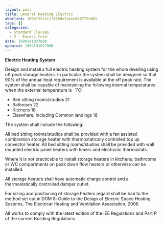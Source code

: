 ```yaml
---
layout: post
title: General Heating Electric
abbrlink: 1896f25c1c1f4569a7a1ec088773b001
tags: []
categories:
  - Standard Clauses
  - 2 - Excess Cold
date: 1699191027000
updated: 1699191027000
---
```


**Electric Heating System**

Design and install a full electric heating system for the whole dwelling using off peak storage heaters. In particular the system shall be designed so that 90% of the annual heat requirement is available at the off peak rate. The system shall be capable of maintaining the following internal temperatures when the external temperature is -1˚C:

- Bed sitting rooms/studios 21
- Bathroom 22
- Kitchens 18
- Elsewhere, including Common landings 18

The system shall include the following:

All bed sitting rooms/studios shall be provided with a fan assisted combination storage heater with thermostatically controlled top up convector heater. All bed sitting rooms/studios shall be provided with wall mounted electric panel heaters with timers and electronic thermostats.

Where it is not practicable to install storage heaters in kitchens, bathrooms or WC compartments on peak down flow heaters or otherwise can be installed.

All storage heaters shall have automatic charge control and a thermostatically controlled damper outlet.

For sizing and positioning of storage heaters regard shall be had to the method set out in DOM 8: Guide to the Design of Electric Space Heating Systems, The Electrical Heating and Ventilation Association, 2006.

All works to comply with the latest edition of the IEE Regulations and Part P of the current Building Regulations
